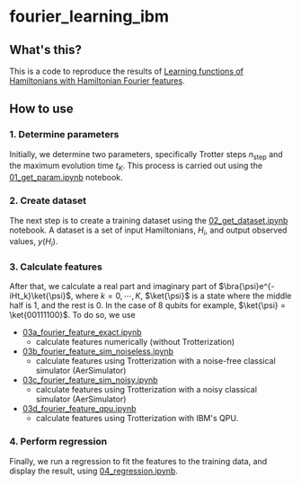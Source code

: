 # fourier_learning_ibm

## What's this?
This is a code to reproduce the results of [Learning functions of Hamiltonians with Hamiltonian Fourier features](https://arxiv.org/abs/2504.16370).

## How to use
### 1. Determine parameters

Initially, we determine two parameters, specifically Trotter steps $n_{\text{step}}$ and the maximum evolution time $t_K$. This process is carried out using the [01_get_param.ipynb](01_get_param.ipynb) notebook.

### 2. Create dataset

The next step is to create a training dataset using the [02_get_dataset.ipynb](02_get_dataset.ipynb) notebook. A dataset is a set of input Hamiltonians, $H_i$, and output observed values, $y(H_i)$.

### 3. Calculate features

After that, we calculate a real part and imaginary part of $\bra{\psi}e^{-iHt_k}\ket{\psi}$, where $k=0, \cdots, K$, $\ket{\psi}$ is a state where the middle half is 1, and the rest is 0. In the case of 8 qubits for example, $\ket{\psi} = \ket{00111100}$. To do so, we use
- [03a_fourier_feature_exact.ipynb](03a_fourier_feature_exact.ipynb)
    - calculate features numerically (without Trotterization)
- [03b_fourier_feature_sim_noiseless.ipynb](03b_fourier_feature_sim_noiseless.ipynb)
    - calculate features using Trotterization with a noise-free classical simulator (AerSimulator)
- [03c_fourier_feature_sim_noisy.ipynb](03c_fourier_feature_sim_noisy.ipynb)
    - calculate features using Trotterization with a noisy classical simulator (AerSimulator)
- [03d_fourier_feature_qpu.ipynb](03d_fourier_feature_qpu.ipynb)
    - calculate features using Trotterization with IBM's QPU.

### 4. Perform regression

Finally, we run a regression to fit the features to the training data, and display the result, using [04_regression.ipynb](04_regression.ipynb).


